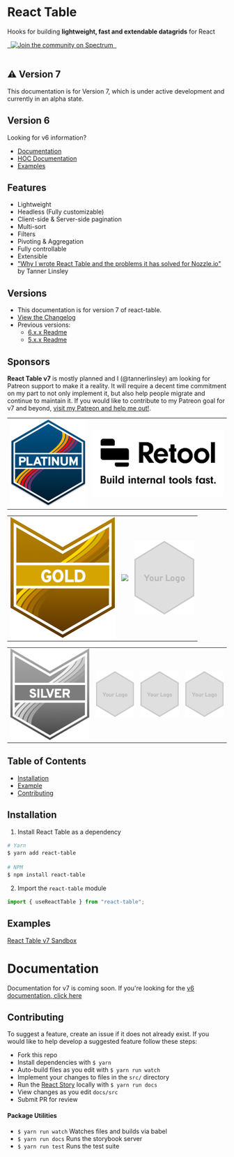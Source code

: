 # React Table

Hooks for building **lightweight, fast and extendable datagrids** for React

<a href="https://travis-ci.org/tannerlinsley/react-table" target="\_parent">
  <img alt="" src="https://travis-ci.org/tannerlinsley/react-table.svg?branch=master" />
</a>
<a href="https://npmjs.com/package/react-table" target="\_parent">
  <img alt="" src="https://img.shields.io/npm/dm/react-table.svg" />
</a>
<a href="https://spectrum.chat/react-table">
  <img alt="Join the community on Spectrum" src="https://withspectrum.github.io/badge/badge.svg" />
</a>
<a href="https://github.com/tannerlinsley/react-table" target="\_parent">
  <img alt="" src="https://img.shields.io/github/stars/tannerlinsley/react-table.svg?style=social&label=Star" />
</a>
<a href="https://twitter.com/tannerlinsley" target="\_parent">
  <img alt="" src="https://img.shields.io/twitter/follow/tannerlinsley.svg?style=social&label=Follow" />
</a>

<br />
<br />

## ⚠️ Version 7
This documentation is for Version 7, which is under active development and currently in an alpha state.

## Version 6
Looking for v6 information?
- [Documentation](https://github.com/tannerlinsley/react-table/tree/v6)
- [HOC Documentation](https://github.com/tannerlinsley/react-table/tree/v6#hoc-extensions)
- [Examples](https://github.com/tannerlinsley/react-table/tree/master/archives/v6-examples)

## Features

- Lightweight
- Headless (Fully customizable)
- Client-side & Server-side pagination
- Multi-sort
- Filters
- Pivoting & Aggregation
- Fully controllable
- Extensible
- <a href="https://medium.com/@tannerlinsley/why-i-wrote-react-table-and-the-problems-it-has-solved-for-nozzle-others-445c4e93d4a8#.axza4ixba" target="\_parent">"Why I wrote React Table and the problems it has solved for Nozzle.io"</a> by Tanner Linsley

## Versions

- This documentation is for version 7 of react-table.
- [View the Changelog](https://github.com/tannerlinsley/react-table/blob/master/CHANGELOG.md)
- Previous versions:
  - [6.x.x Readme](https://github.com/tannerlinsley/react-table/tree/v6/)
  - [5.x.x Readme](https://github.com/tannerlinsley/react-table/blob/ad7d31cd3978eb45da7c6194dbab93c1e9a8594d/README.md)

## Sponsors

**React Table v7** is mostly planned and I (@tannerlinsley) am looking for Patreon support to make it a reality. It will require a decent time commitment on my part to not only implement it, but also help people migrate and continue to maintain it. If you would like to contribute to my Patreon goal for v7 and beyond, [visit my Patreon and help me out!](https://patreon.com/tannerlinsley).

<table>
  <tbody>
    <tr>
      <td align="center" valign="middle">
        <a href="https://patreon.com/tannerlinsley" target="_blank">
          <img src="https://raw.githubusercontent.com/tannerlinsley/files/master/images/patreon/platinum.png">
        </a>
      </td>
      <td align="center" valign="middle">
        <a href="https://tryretool.com/?utm_source=sponsor&utm_campaign=react_table" target="_blank">
          <img src="https://raw.githubusercontent.com/tannerlinsley/files/master/images/patreon/sponsor-retool.png">
        </a>
      </td>
    </tr>
  </tbody>
</table>

<table>
  <tbody>
    <tr>
      <td align="center" valign="middle">
        <a href="https://patreon.com/tannerlinsley" target="_blank">
          <img src="https://raw.githubusercontent.com/tannerlinsley/files/master/images/patreon/gold.png">
        </a>
      </td>
      <td align="center" valign="middle">
        <a href="https://nozzle.io" target="_blank">
          <img width="300" src="https://nozzle.io/img/logo-blue.png">
        </a>
      </td>
      <td align="center" valign="middle">
        <a href="https://tryretool.com/?utm_source=sponsor&utm_campaign=react_table" target="_blank">
          <img src="https://raw.githubusercontent.com/tannerlinsley/files/master/images/patreon/gold-placeholder.png">
        </a>
      </td>
    </tr>
  </tbody>
</table>

<table>
  <tbody>
    <tr>
      <td align="center" valign="middle">
        <a href="https://patreon.com/tannerlinsley" target="_blank">
          <img src="https://raw.githubusercontent.com/tannerlinsley/files/master/images/patreon/silver.png">
        </a>
      </td>
      <td align="center" valign="middle">
        <a href="https://tryretool.com/?utm_source=sponsor&utm_campaign=react_table" target="_blank">
          <img src="https://raw.githubusercontent.com/tannerlinsley/files/master/images/patreon/silver-placeholder.png">
        </a>
      </td>
      <td align="center" valign="middle">
        <a href="https://tryretool.com/?utm_source=sponsor&utm_campaign=react_table" target="_blank">
          <img src="https://raw.githubusercontent.com/tannerlinsley/files/master/images/patreon/silver-placeholder.png">
        </a>
      </td>
      <td align="center" valign="middle">
        <a href="https://tryretool.com/?utm_source=sponsor&utm_campaign=react_table" target="_blank">
          <img src="https://raw.githubusercontent.com/tannerlinsley/files/master/images/patreon/silver-placeholder.png">
        </a>
      </td>
    </tr>
  </tbody>
</table>

## Table of Contents

- [Installation](#installation)
- [Example](#example)
- [Contributing](#contributing)

## Installation

1.  Install React Table as a dependency

```bash
# Yarn
$ yarn add react-table

# NPM
$ npm install react-table
```

2.  Import the `react-table` module

```javascript
import { useReactTable } from "react-table";
```

## Examples

[React Table v7 Sandbox](https://codesandbox.io/s/m5lxzzpz69)

# Documentation

Documentation for v7 is coming soon. If you're looking for the [v6 documentation, click here](https://github.com/tannerlinsley/react-table/tree/v6)

## Contributing

To suggest a feature, create an issue if it does not already exist.
If you would like to help develop a suggested feature follow these steps:

- Fork this repo
- Install dependencies with `$ yarn`
- Auto-build files as you edit with `$ yarn run watch`
- Implement your changes to files in the `src/` directory
- Run the <a href="https://github.com/tannerlinsley/react-story">React Story</a> locally with `$ yarn run docs`
- View changes as you edit `docs/src`
- Submit PR for review

#### Package Utilities

- `$ yarn run watch` Watches files and builds via babel
- `$ yarn run docs` Runs the storybook server
- `$ yarn run test` Runs the test suite
